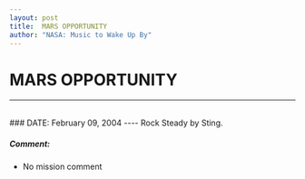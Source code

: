 ```yaml
---
layout: post
title:  MARS OPPORTUNITY
author: "NASA: Music to Wake Up By"
---
```


# MARS OPPORTUNITY
----
<br/>
### DATE: February 09, 2004
----
Rock Steady by Sting.

##### Comment:
* No mission comment
